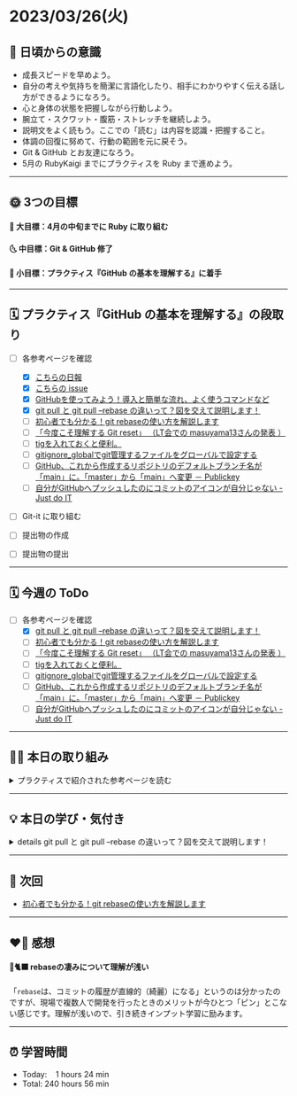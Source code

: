 # 2023/03/26(火)
## 🕺 日頃からの意識
- 成長スピードを早めよう。
- 自分の考えや気持ちを簡潔に言語化したり、相手にわかりやすく伝える話し方ができるようになろう。
- 心と身体の状態を把握しながら行動しよう。
- 腕立て・スクワット・腹筋・ストレッチを継続しよう。
- 説明文をよく読もう。ここでの「読む」は内容を認識・把握すること。
- 体調の回復に努めて、行動の範囲を元に戻そう。
- Git & GitHub とお友達になろう。
- 5月の RubyKaigi までにプラクティスを Ruby まで進めよう。

---


## 🌞 3つの目標
#### 🌝 大目標：4月の中旬までに Ruby に取り組む
#### 🌜 中目標：Git & GitHub 修了
#### 🌚 小目標：プラクティス『GitHub の基本を理解する』に着手

---


## 🗓️ プラクティス『GitHub の基本を理解する』の段取り
- [ ] 各参考ページを確認
  - [x] [こちらの日報](https://bootcamp.fjord.jp/reports/24447#comment_48036)
  - [x] [こちらの issue](https://github.com/jlord/patchwork/issues/27932)
  - [x] [GitHubを使ってみよう！導入と簡単な流れ、よく使うコマンドなど](https://wp.yat-net.com/?p=3874)
  - [x] [git pull と git pull –rebase の違いって？図を交えて説明します！](https://kray.jp/blog/git-pull-rebase/)
  - [ ] [初心者でも分かる！git rebaseの使い方を解説します](https://liginc.co.jp/web/tool/79390)
  - [ ] [「今度こそ理解する Git reset」 （LT会での masuyama13さんの発表 ）](https://speakerdeck.com/masuyama13/git-reset-200822)
  - [ ] [tigを入れておくと便利。](https://qiita.com/suino/items/b0dae7e00bd7165f79ea)
  - [ ] [gitignore_globalでgit管理するファイルをグローバルで設定する](https://qiita.com/miyarappo/items/66d6212d312a68fa3b99)
  - [ ] [GitHub、これから作成するリポジトリのデフォルトブランチ名が「main」に。「master」から「main」へ変更 － Publickey](https://www.publickey1.jp/blog/20/githubmainmastermain.html)
  - [ ] [自分がGitHubへプッシュしたのにコミットのアイコンが自分じゃない - Just do IT](https://k-koh.hatenablog.com/entry/2020/02/01/160119)
- [ ] Git-it に取り組む
- [ ] 提出物の作成
- [ ] 提出物の提出


---


## 🗓️ 今週の ToDo
- [ ] 各参考ページを確認
  - [x] [git pull と git pull –rebase の違いって？図を交えて説明します！](https://kray.jp/blog/git-pull-rebase/)
  - [ ] [初心者でも分かる！git rebaseの使い方を解説します](https://liginc.co.jp/web/tool/79390)
  - [ ] [「今度こそ理解する Git reset」 （LT会での masuyama13さんの発表 ）](https://speakerdeck.com/masuyama13/git-reset-200822)
  - [ ] [tigを入れておくと便利。](https://qiita.com/suino/items/b0dae7e00bd7165f79ea)
  - [ ] [gitignore_globalでgit管理するファイルをグローバルで設定する](https://qiita.com/miyarappo/items/66d6212d312a68fa3b99)
  - [ ] [GitHub、これから作成するリポジトリのデフォルトブランチ名が「main」に。「master」から「main」へ変更 － Publickey](https://www.publickey1.jp/blog/20/githubmainmastermain.html)
  - [ ] [自分がGitHubへプッシュしたのにコミットのアイコンが自分じゃない - Just do IT](https://k-koh.hatenablog.com/entry/2020/02/01/160119)

---


## ✍🏻 本日の取り組み
<details><summary>プラクティスで紹介された参考ページを読む</summary>
  
- [git pull と git pull –rebase の違いって？図を交えて説明します！](https://kray.jp/blog/git-pull-rebase/)
</details>

---


## 💡 本日の学び・気付き
<details><summary>details git pull と git pull –rebase の違いって？図を交えて説明します！</summary>
  
```
git commit -a ファイル名
```
`git commit`に`-a`オプションを付けると`add`と`commit`を同時にしてくれる。
コミットするファイルが1つだけしかないと分かっている場合に有効。

### ローカルリポジトリとリモートリポジトリ
Git には`ローカルリポジトリ`と`リモートリポジトリ`という２種類のリポジトリがある。ローカルリポジトリは作業者のPCにあるリポジトリ、リモートリポジトリは共用のサーバに設置されているリポジトリのことを指す。ローカルリポジトリで作業し、適宜リモートリポジトリにプッシュするというのがGitを使った開発の大まかな流れになっている。

Git のローカルリポジトリには
* ワーキングツリー
* インデックス
* ローカルブランチ
* リモート追跡ブランチ

がある。

### git fetch
`git fetch`は「リモートのコピーをローカルにダウンロードする」コマンド。ローカルのリモート追跡ブランチ（リモートのコピー置き場）にコピーしてくるだけなのでワーキングツリーには何も影響を及ぼさない。

### git merge
`git merge`は、今いるブランチに別のブランチの内容を結合させるコマンド。リモートリポジトリにあるブランチや、ローカルの別のブランチをマージ（結合）したいときに使用する。

### リモートリポジトリのブランチをマージする場合
以下のコマンドを入力する。
```
git fetch
git merge origin/main
```

### git rebase
`git rebase`はブランチのベースを移動するためのコマンド。具体的には、あるブランチで行われた変更を別のブランチに適用する。`rebase`前と`rebase`後ではコミット自身のIDと親のIDそれぞれが違うことに注意。

### git pull
`git pull`は、`git fetch`と`git merge`を一度に実行するコマンド。つまり、リモートリポジトリから最新の変更を取得（fetch）し、それを現在のブランチに統合（merge）する。

### git pull --rebase
このコマンドもリモートリポジトリから最新の変更を取得するが、その後の統合（merge）の方法が異なる。`--rebase`オプションを使用すると、現在のブランチで行われた変更は一時的に取り除かれ、リモートリポジトリからの変更が適用された後で再度適用される。これにより、コミットの履歴が直線的になる。

### git pull と git pull --rebase の違い
主な違いは、変更を統合する方法にある。`git pull`は`merge`を使用し、`git pull --rebase`は`rebase`を使用する。
</details>

---


## 📍 次回
  - [初心者でも分かる！git rebaseの使い方を解説します](https://liginc.co.jp/web/tool/79390)

---


## ❤️‍🔥 感想
#### 🐙🐈‍⬛ rebaseの凄みについて理解が浅い
「`rebase`は、コミットの履歴が直線的（綺麗）になる」というのは分かったのですが、現場で複数人で開発を行ったときのメリットが今ひとつ「ピン」とこない感じです。理解が浅いので、引き続きインプット学習に励みます。

---

## ⏰ 学習時間
- Today:&nbsp;&nbsp;&nbsp; 1 hours 24 min
- Total: 240 hours 56 min
